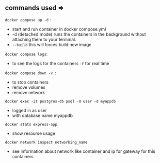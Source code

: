 ## commands used => 

`docker compose up -d` :  
* start and run container in docker compose.yml 
* -d (detached mode) runs the containers in the background without attaching them to your terminal.
* `--build` this will forces build new image

`docker compose logs`: 
* to see the logs for the containers `-f` for real time

`docker compose down -v `: 
* to stop containers 
* remove volumes 
* remove network 

`docker exec -it postgres-db psql -U user -d myappdb`
* logged in as user 
* with database name myappdb

`docker stats express-app`
* show resourse usage 

`docker network inspect networking_name` 
* see information about network like container and ip for gateway for this containers 